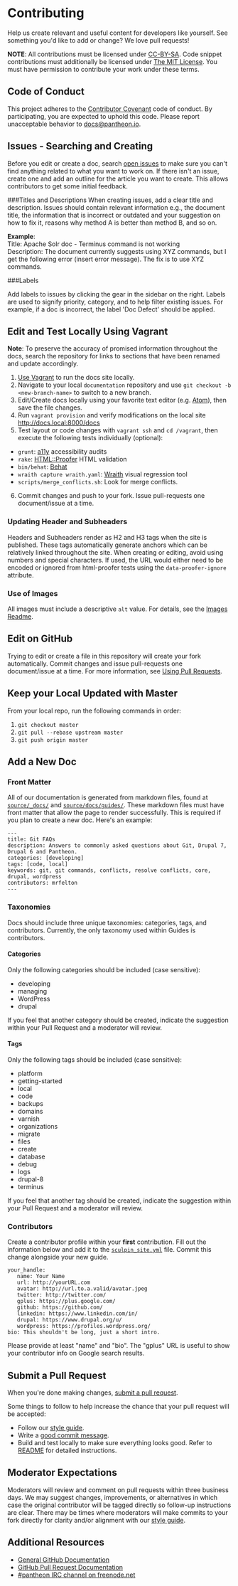 # Contributing

Help us create relevant and useful content for developers like yourself. See something you'd like to add or change? We love pull requests!

**NOTE**: All contributions must be licensed under [CC-BY-SA](https://creativecommons.org/licenses/by-sa/4.0/). Code snippet contributions must additionally be licensed under [The MIT License](http://opensource.org/licenses/MIT). You must have permission to contribute your work under these terms.

## Code of Conduct

This project adheres to the [Contributor Covenant](CODE_OF_CONDUCT.md) code of conduct. By participating, you are expected to uphold this code. Please report unacceptable behavior to docs@pantheon.io.

## Issues - Searching and Creating

Before you edit or create a doc, search [open issues](https://github.com/pantheon-systems/documentation/issues) to make sure you can't find anything related to what you want to work on. If there isn't an issue, create one and add an outline for the article you want to create. This allows contributors to get some initial feedback.

###Titles and Descriptions
When creating issues, add a clear title and description. Issues should contain relevant information e.g., the document title, the information that is incorrect or outdated and your suggestion on how to fix it, reasons why method A is better than method B, and so on.

**Example**:  
Title: Apache Solr doc - Terminus command is not working  
Description: The document currently suggests using XYZ commands, but I get the following error (insert error message). The fix is to use XYZ commands.

###Labels

Add labels to issues by clicking the gear in the sidebar on the right. Labels are used to signify priority, category, and to help filter existing issues. For example, if a doc is incorrect, the label 'Doc Defect' should be applied.

## Edit and Test Locally Using Vagrant

**Note**: To preserve the accuracy of promised information throughout the docs, search the repository for links to sections that have been renamed and update accordingly.

1. [Use Vagrant](https://github.com/pantheon-systems/documentation#option-1-use-vagrant-recommended) to run the docs site locally.
2. Navigate to your local `documentation` repository and use `git checkout -b <new-branch-name>` to switch to a new branch.
3. Edit/Create docs locally using your favorite text editor (e.g. [Atom](https://atom.io/)), then save the file changes.
4. Run `vagrant provision` and verify modifications on the local site <http://docs.local:8000/docs>
5. Test layout or code changes with `vagrant ssh` and `cd /vagrant`, then execute the following tests individually (optional):
 - `grunt`: [a11y](https://github.com/addyosmani/a11y) accessibility audits
 - `rake`: [HTML::Proofer](https://github.com/gjtorikian/html-proofer) HTML validation
 - `bin/behat`: [Behat](https://github.com/Behat/Behat)
 - `wraith capture wraith.yaml`: [Wraith](https://github.com/BBC-News/wraith) visual regression tool
 - `scripts/merge_conflicts.sh`: Look for merge conflicts.
6. Commit changes and push to your fork. Issue pull-requests one document/issue at a time.

### Updating Header and Subheaders
Headers and Subheaders render as H2 and H3 tags when the site is published. These tags automatically generate anchors which can be relatively linked throughout the site. When creating or editing, avoid using numbers and special characters. If used, the URL would either need to be encoded or ignored from html-proofer tests using the `data-proofer-ignore` attribute.

### Use of Images

All images must include a descriptive `alt` value. For details, see the [Images Readme](https://github.com/pantheon-systems/documentation/blob/master/source/assets/images/readme.md).

## Edit on GitHub

Trying to edit or create a file in this repository will create your fork automatically. Commit changes and issue pull-requests one document/issue at a time. For more information, see [Using Pull Requests](https://help.github.com/articles/using-pull-requests/).

## Keep your Local Updated with Master

From your local repo, run the following commands in order:  
1. `git checkout master`  
2. `git pull --rebase upstream master`
3. `git push origin master`

## Add a New Doc

### Front Matter
All of our documentation is generated from markdown files, found at [`source/_docs/`](/source/_docs/) and [`source/docs/guides/`](source/docs/guides/). These markdown files must have front matter that allow the page to render successfully. This is required if you plan to create a new doc. Here's an example:
```
---
title: Git FAQs
description: Answers to commonly asked questions about Git, Drupal 7, Drupal 6 and Pantheon.
categories: [developing]
tags: [code, local]
keywords: git, git commands, conflicts, resolve conflicts, core, drupal, wordpress
contributors: mrfelton
---
```
### Taxonomies
Docs should include three unique taxonomies: categories, tags, and contributors. Currently, the only taxonomy used within Guides is contributors.
#### Categories
Only the following categories should be included (case sensitive):

- developing
- managing
- WordPress
- drupal

 If you feel that another category should be created, indicate the suggestion within your Pull Request and a moderator will review.
#### Tags
Only the following tags should be included (case sensitive):

- platform
- getting-started
- local
- code
- backups
- domains
- varnish
- organizations
- migrate
- files
- create
- database
- debug
- logs
- drupal-8
- terminus

If you feel that another tag should be created, indicate the suggestion within your Pull Request and a moderator will review.

### Contributors
Create a contributor profile within your **first** contribution. Fill out the information below and add it to the [`sculpin_site.yml`](/app/config/sculpin_site.yml) file. Commit this change alongside your new guide.
```
your_handle:
   name: Your Name
   url: http://yourURL.com
   avatar: http://url.to.a.valid/avatar.jpeg
   twitter: http://twitter.com/
   gplus: https://plus.google.com/
   github: https://github.com/
   linkedin: https://www.linkedin.com/in/
   drupal: https://www.drupal.org/u/
   wordpress: https://profiles.wordpress.org/
bio: This shouldn't be long, just a short intro.
```
Please provide at least "name" and "bio". The "gplus" URL is useful to show your contributor info on Google search results.


## Submit a Pull Request

When you're done making changes, [submit a pull request](https://github.com/pantheon-systems/documentation/compare/).

Some things to follow to help increase the chance that your pull request will be accepted:

* Follow our [style guide](https://github.com/pantheon-systems/documentation/blob/master/style-guide.md).
* Write a [good commit message][commit].
* Build and test locally to make sure everything looks good. Refer to [README](https://github.com/pantheon-systems/documentation/blob/master/README.md) for detailed instructions.

[style]: https://github.com/pantheon-systems/documentation/blob/master/style-guide.md
[commit]: http://chris.beams.io/posts/git-commit/

## Moderator Expectations

Moderators will review and comment on pull requests within three business days. We may suggest changes, improvements, or alternatives in which case the original contributor will be tagged directly so follow-up instructions are clear. There may be times where moderators will make commits to your fork directly for clarity and/or alignment with our [style guide](https://github.com/pantheon-systems/documentation/blob/master/style-guide.md).

## Additional Resources

* [General GitHub Documentation](http://help.github.com/)
* [GitHub Pull Request Documentation](http://help.github.com/send-pull-requests/)
* [#pantheon IRC channel on freenode.net](http://irc.netsplit.de/channels/details.php?room=%23pantheon&net=freenode)
